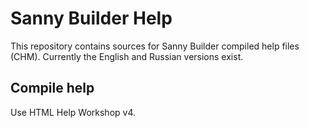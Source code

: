 # Sanny Builder Help
This repository contains sources for Sanny Builder compiled help files (CHM). Currently the English and Russian versions exist.

## Compile help
Use HTML Help Workshop v4.
